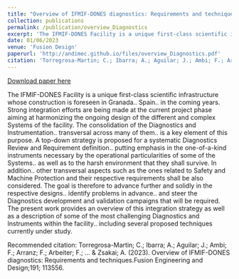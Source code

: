 ```yaml
---
title: "Overview of IFMIF-DONES diagnostics: Requirements and techniques."
collection: publications
permalink: /publication/overview_Diagnostics
excerpt: 'The IFMIF-DONES Facility is a unique first-class scientific infrastructure whose construction is foreseen in Granada.. Spain.. in the coming years. Strong integration efforts are being made at the current project phase aiming at harmonizing the ongoing design of the different and complex Systems of the facility. The consolidation of the Diagnostics and Instrumentation.. transversal across many of them.. is a key element of this purpose. A top-down strategy is proposed for a systematic Diagnostics Review and Requirement definition.. putting emphasis in the one-of-a-kind instruments necessary by the operational particularities of some of the Systems.. as well as to the harsh environment that they shall survive. In addition.. other transversal aspects such as the ones related to Safety and Machine Protection and their respective requirements shall be also considered. The goal is therefore to advance further and solidly in the respective designs.. identify problems in advance.. and steer the Diagnostics development and validation campaigns that will be required. The present work provides an overview of this integration strategy as well as a description of some of the most challenging Diagnostics and Instruments within the facility.. including several proposed techniques currently under study.'
date: 01/06/2023
venue: 'Fusion Design'
paperurl: 'http://andimec.github.io/files/overview_Diagnostics.pdf'
citation: 'Torregrosa-Martin; C.; Ibarra; A.; Aguilar; J.; Ambi; F.; Arranz; F.; Arbeiter; F.; ... &amp; Zsakai; A. (2023). Overview of IFMIF-DONES diagnostics: Requirements and techniques.Fusion Engineering and Design;191; 113556.'
---
```


<a href='http://andimec.github.io/files/overview_Diagnostics.pdf'>Download paper here</a>

The IFMIF-DONES Facility is a unique first-class scientific infrastructure whose construction is foreseen in Granada.. Spain.. in the coming years. Strong integration efforts are being made at the current project phase aiming at harmonizing the ongoing design of the different and complex Systems of the facility. The consolidation of the Diagnostics and Instrumentation.. transversal across many of them.. is a key element of this purpose. A top-down strategy is proposed for a systematic Diagnostics Review and Requirement definition.. putting emphasis in the one-of-a-kind instruments necessary by the operational particularities of some of the Systems.. as well as to the harsh environment that they shall survive. In addition.. other transversal aspects such as the ones related to Safety and Machine Protection and their respective requirements shall be also considered. The goal is therefore to advance further and solidly in the respective designs.. identify problems in advance.. and steer the Diagnostics development and validation campaigns that will be required. The present work provides an overview of this integration strategy as well as a description of some of the most challenging Diagnostics and Instruments within the facility.. including several proposed techniques currently under study.

Recommended citation: Torregrosa-Martin; C.; Ibarra; A.; Aguilar; J.; Ambi; F.; Arranz; F.; Arbeiter; F.; ... & Zsakai; A. (2023). Overview of IFMIF-DONES diagnostics: Requirements and techniques.Fusion Engineering and Design;191; 113556.